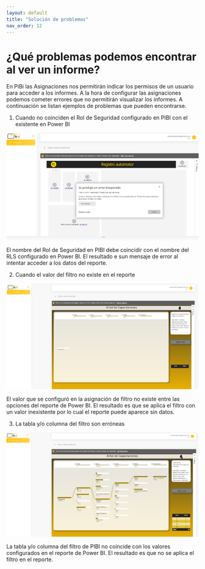 ```yaml
---
layout: default
title: "Solución de problemas"
nav_order: 12
---
```


# ¿Qué problemas podemos encontrar al ver un informe? 

En PiBi las Asignaciones nos permitirán indicar los permisos de un usuario para acceder a los informes. A la hora de configurar las asignaciones podemos cometer errores que no permitirán visualizar los informes. 
A continuación se listan ejemplos de problemas que pueden encontrarse.

1. Cuando no coinciden el Rol de Seguridad configurado en PIBI con el existente en Power BI

![problemas1](Media/Problemas/roles_no_coinciden.png)

El nombre del Rol de Seguridad en PIBI debe coincidir con el nombre del RLS configurado en Power BI. El resultado e sun mensaje de error al intentar acceder a los datos del reporte.

2. Cuando el valor del filtro no existe en el reporte

![problemas2](Media/Problemas/filtros_1.png)

El valor que se configuró en la asignación de filtro no existe entre las opciones del reporte de Power BI. El resultado es que se aplica el filtro con un valor inexistente por lo cual el reporte puede aparece sin datos.

3. La tabla y/o columna del filtro son erróneas

![problemas3](Media/Problemas/filtros_2.png)

La tabla y/o columna del filtro de PIBI no coincide con los valores configurados en el reporte de Power BI. El resultado es que no se aplica el filtro en el reporte.



